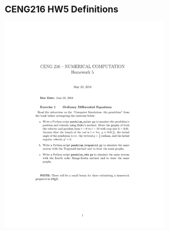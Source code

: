 # CENG216 HW5 Definitions

![alt text](https://github.com/feyil/CENG216/blob/master/HW5/HW5%20Definitions/hw05-1.jpg "Page 1")
